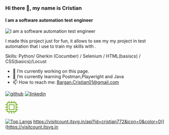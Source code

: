 ### Hi there 👋, my name is Cristian
#### I am a software automation test engineer
![I am a software automation test engineer](https://i.postimg.cc/DzNsXfW8/c46af4de-23b3-4089-9cf0-2ff46d6407a0.webp)

I made this project just for fun, it allows to see my my project in test automation that i use to train my skills with .

Skills: Python/ Gherkin (Cocumber) / Selenium / HTML(basiscs) / CSS(basics)/Locust

- 🔭 I’m currently working on this page. 
- 🌱 I’m currently learning Postman,Playwright and Java 
- 📫 How to reach me: Bargan.Cristian01@gmail.com 


[<img src='https://cdn.jsdelivr.net/npm/simple-icons@3.0.1/icons/github.svg' alt='github' height='40'>](https://github.com/cristian772)  [<img src='https://cdn.jsdelivr.net/npm/simple-icons@3.0.1/icons/linkedin.svg' alt='linkedin' height='40'>](https://www.linkedin.com/in//cristian-bargan-992727251/)  

<a href='https://docs.github.com/en/developers'><img src='https://raw.githubusercontent.com/acervenky/animated-github-badges/master/assets/devbadge.gif' width='40' height='40'></a> 

[![Top Langs](https://github-readme-stats.vercel.app/api/top-langs/?username=cristian772)](https://github.com/anuraghazra/github-readme-stats)
https://visitcount.itsvg.in/api?id=cristian772&icon=0&color=0)](https://visitcount.itsvg.in


